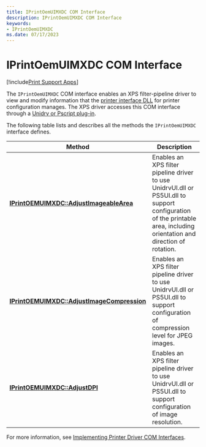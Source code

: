 ```yaml
---
title: IPrintOemUIMXDC COM Interface
description: IPrintOemUIMXDC COM Interface
keywords:
- IPrintOemUIMXDC
ms.date: 07/17/2023
---
```


# IPrintOemUIMXDC COM Interface

[!include[Print Support Apps](../includes/print-support-apps.md)]

The `IPrintOemUIMXDC` COM interface enables an XPS filter-pipeline driver to view and modify information that the [printer interface DLL](printer-interface-dll.md) for printer configuration manages. The XPS driver accesses this COM interface through a [Unidrv or Pscript plug-in](xpsdrv-driver-options.md).

The following table lists and describes all the methods the `IPrintOemUIMXDC` interface defines.

| Method | Description |
|--|--|
| [**IPrintOEMUIMXDC::AdjustImageableArea**](/windows-hardware/drivers/ddi/prcomoem/nf-prcomoem-iprintoemuimxdc-adjustimageablearea) | Enables an XPS filter pipeline driver to use UnidrvUI.dll or PS5UI.dll to support configuration of the printable area, including orientation and direction of rotation. |
| [**IPrintOEMUIMXDC::AdjustImageCompression**](/windows-hardware/drivers/ddi/prcomoem/nf-prcomoem-iprintoemuimxdc-adjustimagecompression) | Enables an XPS filter pipeline driver to use UnidrvUI.dll or PS5UI.dll to support configuration of compression level for JPEG images. |
| [**IPrintOEMUIMXDC::AdjustDPI**](/windows-hardware/drivers/ddi/prcomoem/nf-prcomoem-iprintoemuimxdc-adjustdpi) | Enables an XPS filter pipeline driver to use UnidrvUI.dll or PS5UI.dll to support configuration of image resolution. |

For more information, see [Implementing Printer Driver COM Interfaces](implementing-printer-driver-com-interfaces.md).
